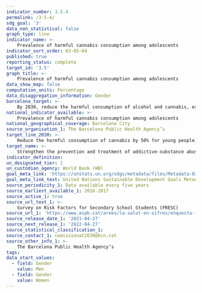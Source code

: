 ```yaml
---
indicator_number: 3.5.4
permalink: /3-5-4/
sdg_goal: '3'
data_non_statistical: false
graph_type: line
indicator_name: >-
    Prevalence of harmful cannabis consumption among adolescents
indicator_sort_order: 03-05-04
published: true
reporting_status: complete
target_id: '3.5'
graph_title: >-
    Prevalence of harmful cannabis consumption among adolescents
data_show_map: false
computation_units: Percentage
data_disaggregation_information: Gender
barcelona_target: >-
    By 2030, reduce the harmful consumption of alcohol and cannabis, especially in young people
national_indicator_available: >-
    Prevalence of harmful cannabis consumption among adolescents
national_geographical_coverage: Barcelona City 
source_organisation_1: The Barcelona Public Health Agency’s 
target_line_2030: >-
    Reduce the harmful consumption of cannabis by 50% for young people, compared to the figures for 2016: 3% for young men and 1.8% for young women
target_name: >-
    Strengthen the prevention and treatment of addictive-substance abuse, including the improper use of narcotics and the harmful consumption of alcohol
indicator_definition:
un_designated_tier: 1
un_custodian_agency: World Bank (WB)
goal_meta_link: 'https://unstats.un.org/sdgs/metadata/files/Metadata-03-05-01.pdf'
goal_meta_link_text: United Nations Sustainable Development Goals Metadata (pdf 894kB)
source_periodicity_1: Data available every five years
source_earliest_available_1: 2016-2017
source_active_1: true
source_url_text_1: >-
    Survey on Risk Factors for Secondary School Students (FRESC)
source_url_1: 'https://www.aspb.cat/arees/la-salut-en-xifres/enquesta-fresc/'
source_release_date_1: '2021-04-27'
source_next_release_1: '2022-04-27'
source_statistical_classification_1: 
source_contact_1: comissionat2030@bcn.cat
source_other_info_1: >-
    The Barcelona Public Health Agency’s 
tags:
data_start_values:
  - field: Gender
    value: Men
  - field: Gender  
    value: Women
---
```

